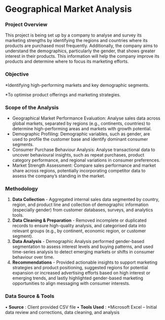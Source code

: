 # Geographical Market Analysis
### Project Overview
This project is being set up by a company to analyse and survey its marketing strengths by identifying the regions and countries where its products are purchased most frequently. Additionally, the company aims to understand the demographics, particularly the gender, that shows greater interest in their products. This information will help the company improve its products and determine where to focus its marketing efforts.
### Objective
*Identifying high-performing markets and key demographic segments.

*To optimise product offerings and marketing strategies.
### Scope of the Analysis
+ Geographical Market Performance Evaluation: Analyse sales data across global markets, separated by regions (e.g., continents, countries) to determine high-performing areas and markets with growth potential.
+ Demographic Profiling: Demographic variables, such as gender, are used to profile the customer base and identify dominant consumer segments.
+ Consumer Purchase Behaviour Analysis: Analyse transactional data to uncover behavioural insights, such as repeat purchases, product category performance, and regional variations in consumer preferences.
+ Market Strength Assessment: Compare sales performance and market share across regions, potentially incorporating competitor data to assess the company’s standing in the market.
### Methodology
1.	**Data Collection** - Aggregated internal sales data segmented by country, region, and product line and collection of demographic information (especially gender) from customer databases, surveys, and analytics tools.
2.	**Data Cleaning & Preparation** -  Removed incomplete or duplicated records to ensure high-quality analysis, and categorised data into relevant groups (e.g., by continent, economic region, or customer segment).
3.	**Data Analysis** - Demographic Analysis performed gender-based segmentation to assess interest levels and buying patterns, and used time-series analysis to detect emerging markets or shifts in consumer behaviour over time.
4.	**Recommendations** - Provided actionable insights to support marketing strategies and product positioning, suggested regions for potential expansion or increased advertising efforts based on high interest or emerging trends, and lastly highlighted gender-based marketing opportunities to align messaging with consumer interests.
### Data Source & Tools
•	**Source** : Client provided CSV file
•	**Tools Used** : 
*Microsoft Excel – Initial data review and corrections, data cleaning, and analysis

